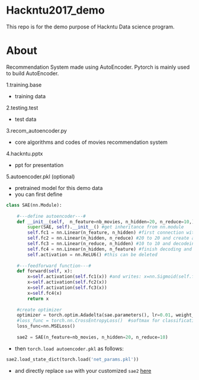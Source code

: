# Hackntu2017_demo
This repo is for the demo purpose of Hackntu Data science program.

# About
Recommendation System made using AutoEncoder.
Pytorch is mainly used to build AutoEncoder.

1.training.base
- training data
 
2.testing.test
- test data
 
3.recom_autoencoder.py
- core algorithms and codes of movies recommendation system

4.hackntu.pptx
- ppt for presentation

5.autoencoder.pkl (optional)
* pretrained model for this demo data
* you can first define 
```python
class SAE(nn.Module):
    
    #---define autoencoder---#
    def __init__(self,  n_feature=nb_movies, n_hidden=20, n_reduce=10,): 
        super(SAE, self).__init__() #get inheritance from nn.module
        self.fc1 = nn.Linear(n_feature, n_hidden) #first connection with 20 elements hidden neurons
        self.fc2 = nn.Linear(n_hidden, n_reduce) #20 to 20 and create another 10 neurons
        self.fc3 = nn.Linear(n_reduce, n_hidden) #10 to 10 and decodeing
        self.fc4 = nn.Linear(n_hidden, n_feature) #finish decoding and make output
        self.activation = nn.ReLU6() #this can be deleted
    
    #---feedforward function---#
    def forward(self, x):
        x=self.activation(self.fc1(x)) #and writes: x=nn.Sigmoid(self.fc1(x))...
        x=self.activation(self.fc2(x))
        x=self.activation(self.fc3(x))
        x=self.fc4(x)
        return x
   
    #create optimizer
    optimizer = torch.optim.Adadelta(sae.parameters(), lr=0.01, weight_decay=0.5)
    #loss_func = torch.nn.CrossEntropyLoss()  #softmax for classification
    loss_func=nn.MSELoss()
    
    sae2 = SAE(n_feature=nb_movies, n_hidden=20, n_reduce=10)
```
* then ```torch.load autoencoder.pkl``` as follows:
 ```python
 sae2.load_state_dict(torch.load('net_params.pkl'))
 ```
 * and directly replace ```sae``` with your customized ```sae2``` [here](https://github.com/HowardNTUST/Hackntu2017_demo/blob/master/recom_autoencoder.py#L167)
  
